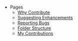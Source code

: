- Pages
    - <a href="#/pages/Why-contribute">Why Contribute</a>
    - <a href="#/pages/Suggesting-enhancements">Suggesting Enhancements</a>
    - <a href="#/pages/Reporting-bugs">Reporting Bugs</a>
    - <a href="#/pages/Folder-structure">Folder Structure</a>
    - <a href="#/pages/My-contributions/README">My Contributions</a>